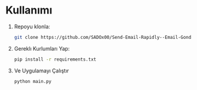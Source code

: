 # Kullanımı

1. Repoyu klonla:

   ```bash
   git clone https://github.com/SADOx00/Send-Email-Rapidly--Email-Gonder.git
2. Gereklı Kurlumları Yap:
   ```bash
   pip install -r requirements.txt
3. Ve Uygulamayı Çalıştır
   ```bash
   python main.py
